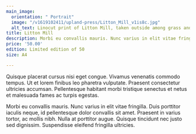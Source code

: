 ```yaml
---
main_image:
  orientation: " Portrait"
  image: "/v1619102411/upland-press/Litton_Mill_v1is8c.jpg"
  alt_text: Linocut print of Litton Mill, taken outside among grass and stones.
title: Litton Mill
description: Morbi eu convallis mauris. Nunc varius in elit vitae fringilla
price: '50.00'
edition: Limited edition of 50
size: A4

---
```

Quisque placerat cursus nisi eget congue. Vivamus venenatis commodo tempus. Ut et lorem finibus leo pharetra vulputate. Praesent consectetur ultricies accumsan. Pellentesque habitant morbi tristique senectus et netus et malesuada fames ac turpis egestas. 

Morbi eu convallis mauris. Nunc varius in elit vitae fringilla. Duis porttitor iaculis neque, id pellentesque dolor convallis sit amet. Praesent in varius tortor, ac mollis nibh. Nulla at porttitor augue. Quisque tincidunt nec justo sed dignissim. Suspendisse eleifend fringilla ultricies.